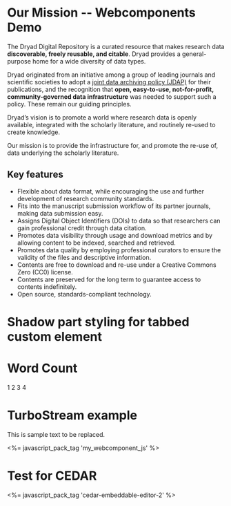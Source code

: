 <h1>Our Mission -- Webcomponents Demo</h1>

<p>The Dryad Digital Repository is a curated resource that makes research data <strong>discoverable, freely reusable, and citable</strong>. Dryad provides a general-purpose home for a wide diversity of data types.</p>
<p>Dryad originated from an initiative among a group of leading journals and scientific societies to adopt a <a href="/docs/JointDataArchivingPolicy.pdf">joint data archiving policy (JDAP)</a> for their publications, and the recognition that <strong>open, easy-to-use, not-for-profit, community-governed data infrastructure</strong> was needed to support such a policy. These remain our guiding principles.</p>
<p>Dryad’s vision is to promote a world where research data is openly available, integrated with the scholarly literature, and routinely re-used to create knowledge.</p>
<p>Our mission is to provide the infrastructure for, and promote the re-use of, data underlying the scholarly literature.</p>

<h2>Key features</h2>
<ul>
<li>Flexible about data format, while encouraging the use and further development of research community standards.</li>
<li>Fits into the manuscript submission workflow of its partner journals, making data submission easy.</li>
<li>Assigns Digital Object Identifiers (DOIs) to data so that researchers can gain professional credit through data citation.</li>
<li>Promotes data visibility through usage and download metrics and by allowing content to be indexed, searched and retrieved.</li>
<li>Promotes data quality by employing professional curators to ensure the validity of the files and descriptive information.</li>
<li>Contents are free to download and re-use under a Creative Commons Zero (CC0) license.</li>
<li>Contents are preserved for the long term to guarantee access to contents indefinitely.</li>
<li>Open source, standards-compliant technology.</li>
</ul>



<h1>Shadow part styling for tabbed custom element</h1>

<template id="tabbed-custom-element">
<style type="text/css">
*, ::before, ::after {
box-sizing: border-box;
padding: 1rem;
}
:host {
display: flex;
}
</style>
<div part="tab active">Tab 1</div>
<div part="tab">Tab 2</div>
<div part="tab">Tab 3</div>
</template>

<tabbed-custom-element></tabbed-custom-element>


<h1>Word Count</h1>

<article contenteditable="">
  <p>1 2 3 4</p>
  <word-count></word-count>
</article>

<h1>TurboStream example </h1>

<div id="abc">
<p>This is sample text to be replaced.</p>
</div>

<turbo-stream action="update" target="abc">
<template>
   hello world
  </template>
</turbo-stream>

<%= javascript_pack_tag 'my_webcomponent_js' %>

<!-- ------------------------------------------------------------------ -->

<script type="text/javascript">

///document.addEventListener('WebComponentsReady', function () {
//  console.log("AAAAAAAAAAAAAAAA Loading config");
//  var comp = document.querySelector('cedar-embeddable-editor');
//  comp.loadConfigFromURL('assets/data/cee-config.json');
//  });

function configCedar() {
  console.log("Loading CEDAR config");
  var comp = document.querySelector('cedar-embeddable-editor');
  comp.loadConfigFromURL('/cedar-embeddable-editor/cee-config.json');
  }

// Wait a second to ensure the page is loaded before initializing the Cedar config
// (we should base this one some better trigger in the future)
setTimeout(configCedar,1000);
</script>

<h1>Test for CEDAR</h1>

 <cedar-embeddable-editor></cedar-embeddable-editor>

<!-- Even though the JavaScript file for CEDAR is fully versioned, webpack -->
<!-- ignores portions of the name after the first dot, so we only include the -->
<!-- major version. -->
<%= javascript_pack_tag 'cedar-embeddable-editor-2' %>


